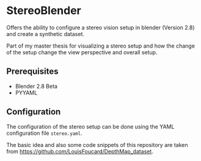 # StereoBlender


Offers the ability to configure a stereo vision setup in blender (Version 2.8) and create a synthetic dataset.


Part of my master thesis for visualizing a stereo setup and how the change of the setup change the view perspective and overall setup.

## Prerequisites
- Blender 2.8 Beta 
- PYYAML

## Configuration

The configuration of the stereo setup can be done using the YAML configuration file `stereo.yaml`.


The basic idea and also some code snippets of this repository are taken from https://github.com/LouisFoucard/DepthMap_dataset.

